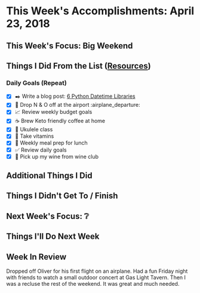 # This Week's Accomplishments: April 23, 2018

## This Week's Focus: Big Weekend

## Things I Did From the List ([Resources](resources.md))

### Daily Goals (Repeat)

- [x] :black_nib: Write a blog post: [6 Python Datetime Libraries](https://jefftriplett.com/2018/6-python-datetime-libraries/)
- [x] :car: Drop N & O off at the airport :airplane_departure:
- [x] :chart_with_upwards_trend: Review weekly budget goals
- [x] :coffee: Brew Keto friendly coffee at home
- [x] :guitar: Ukulele class
- [x] :muscle: Take vitamins
- [x] :stew: Weekly meal prep for lunch
- [x] :white_check_mark: Review daily goals
- [x] :wine_glass: Pick up my wine from wine club

## Additional Things I Did

## Things I Didn't Get To / Finish

## Next Week's Focus: :grey_question:

## Things I'll Do Next Week

## Week In Review

Dropped off Oliver for his first flight on an airplane. Had a fun Friday night with friends to watch a small outdoor concert at Gas Light Tavern. Then I was a recluse the rest of the weekend. It was great and much needed.
